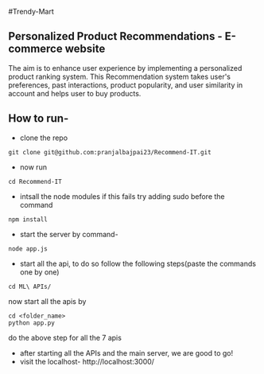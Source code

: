 
#Trendy-Mart
## Personalized Product Recommendations - E-commerce website
The aim is to enhance user experience by implementing a personalized product ranking system. This Recommendation system takes user's
preferences, past interactions, product popularity, and user similarity in account and helps user to buy products. 

## How to run-
- clone the repo
```
git clone git@github.com:pranjalbajpai23/Recommend-IT.git
```
- now run
```
cd Recommend-IT
```
- intsall the node modules if this fails try adding sudo before the command
```
npm install
```
- start the server by command-
```
node app.js
```
- start all the api, to do so follow the following steps(paste the commands one by one)
```
cd ML\ APIs/
```
now start all the apis by 
```
cd <folder_name>
python app.py
``` 
do the above step for all the 7 apis

- after starting all the APIs and the main server, we are good to go! 
-  visit the localhost- http://localhost:3000/
